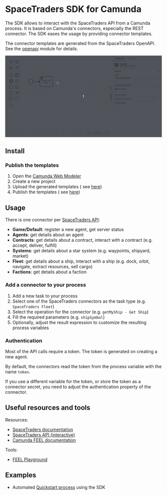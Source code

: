 # SpaceTraders SDK for Camunda

The SDK allows to interact with the SpaceTraders API from a Camunda process. It is based on Camunda's connectors,
especially the REST connector. The SDK eases the usage by providing connector templates.

The connector templates are generated from the SpaceTraders OpenAPI. See the [openapi](/openapi) module for details.

![SDK modeler demo](../assets/space-traders-sdk-demo-modeler.gif)

## Install

### Publish the templates

1. Open the [Camunda Web Modeler](https://modeler.cloud.camunda.io/)
2. Create a new project
3. Upload the generated templates (
   see [here](https://docs.camunda.io/docs/components/connectors/manage-connector-templates/#importing-existing-connector-templates))
4. Publish the templates (
   see [here](https://docs.camunda.io/docs/components/connectors/manage-connector-templates/#create-connector-templates))

## Usage

There is one connector
per [SpaceTraders API](https://spacetraders.stoplight.io/docs/spacetraders/11f2735b75b02-space-traders-api):

- **Game/Default**: register a new agent, get server status
- **Agents**: get details about an agent
- **Contracts**: get details about a contract, interact with a contract (e.g. accept, deliver, fulfill)
- **Systems**: get details about a star system (e.g. waypoints, shipyard, market)
- **Fleet**: get details about a ship, interact with a ship (e.g. dock, orbit, navigate, extract resources, sell cargo)
- **Factions**: get details about a faction

### Add a connector to your process

1. Add a new task to your process
2. Select one of the SpaceTraders connectors as the task type (e.g. `SpaceTraders Fleet`)
3. Select the operation for the connector (e.g. `getMyShip - Get Ship`)
4. Fill the required parameters (e.g. `shipSymbol`)
5. Optionally, adjust the result expression to customize the resulting process variables

### Authentication

Most of the API calls require a token. The token is generated on creating a new agent.

By default, the connectors read the token from the process variable with the name `token`.

If you use a different variable for the token, or store the token as a connector secret, you need to adjust the
authentication property of the connector.

## Useful resources and tools

Resources:

- [SpaceTraders documentation](https://docs.spacetraders.io/)
- [SpaceTraders API (interactive)](https://spacetraders.stoplight.io/docs/spacetraders)
- [Camunda FEEL documentation](https://docs.camunda.io/docs/components/modeler/feel/language-guide/feel-expressions-introduction/)

Tools:

- [FEEL Playground](https://camunda.github.io/feel-scala/docs/playground/)

## Examples

- Automated [Quickstart process](../examples/quickstart) using the SDK
